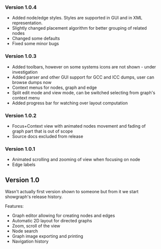 ### Version 1.0.4 ###
  * Added node/edge styles. Styles are supported in GUI and in XML representation.
  * Slightly changed placement algorithm for better grouping of related nodes
  * Changed some defaults
  * Fixed some minor bugs

### Version 1.0.3 ###
  * Added toolbars, however on some systems icons are not shown - under investigation
  * Added parser and other GUI support for GCC and ICC dumps, user can browse dumps now
  * Context menus for nodes, graph and edge
  * Split edit mode and view mode, can be switched selecting from graph's context menu
  * Added progress bar for watching over layout computation

### Version 1.0.2 ###
  * Focus+Context view with animated nodes movement and fading of graph part that is out of scope
  * Source docs excluded from release
### Version 1.0.1 ###
  * Animated scrolling and zooming of view when focusing on node
  * Edge labels
## Version 1.0 ##
Wasn't actually first version shown to someone but from it we start showgraph's release history.

Features:
  * Graph editor allowing for creating nodes and edges
  * Automatic 2D layout for directed graphs
  * Zoom, scroll of the view
  * Node search
  * Graph image exporting and printing
  * Navigation history